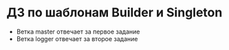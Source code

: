 # ДЗ по шаблонам Builder и Singleton

* Ветка master отвечает за первое задание
* Ветка logger отвечает за второе задание
